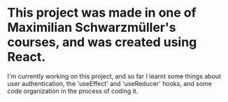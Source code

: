 # This project was made in one of Maximilian Schwarzmüller's courses, and was created using React.

I'm currently working on this project, and so far I learnt some things about user authentication, the 'useEffect' and 'useReducer' hooks, and some code organization in the process of coding it.
